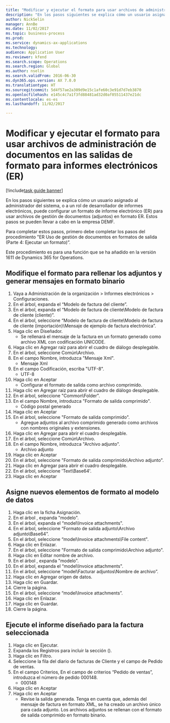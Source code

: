 ```yaml
--- 
title: "Modificar y ejecutar el formato para usar archivos de administración de documentos en las salidas de formato para informes electrónicos (ER)"
description: "En los pasos siguientes se explica cómo un usuario asignado al administrador del sistema, o a un rol de desarrollador de informes electrónicos, puede configurar un formato de informe electrónico (ER) para usar archivos de gestión de documentos (adjuntos) en formato ER."
author: NickSelin
manager: AnnBe
ms.date: 11/02/2017
ms.topic: business-process
ms.prod: 
ms.service: dynamics-ax-applications
ms.technology: 
audience: Application User
ms.reviewer: kfend
ms.search.scope: Operations
ms.search.region: Global
ms.author: nselin
ms.search.validFrom: 2016-06-30
ms.dyn365.ops.version: AX 7.0.0
ms.translationtype: HT
ms.sourcegitcommit: 5d4f57ae2a309d9e15c1afe60c3e91d7d7eb3870
ms.openlocfilehash: e145c4c7a1f3fd88481ad32d0af05511437e21dc
ms.contentlocale: es-es
ms.lasthandoff: 11/02/2017

---
```

# <a name="modify-and-run-format-to-use-document-management-files-in-format-outputs-for-electronic-reporting-er"></a>Modificar y ejecutar el formato para usar archivos de administración de documentos en las salidas de formato para informes electrónicos (ER)

[!include[task guide banner](../../includes/task-guide-banner.md)]

En los pasos siguientes se explica cómo un usuario asignado al administrador del sistema, o a un rol de desarrollador de informes electrónicos, puede configurar un formato de informe electrónico (ER) para usar archivos de gestión de documentos (adjuntos) en formato ER. Estos pasos se pueden llevar a cabo en la empresa DEMF.

Para completar estos pasos, primero debe completar los pasos del procedimiento "ER Uso de gestión de documentos en formatos de salida (Parte 4: Ejecutar un formato)”.

Este procedimiento es para una función que se ha añadido en la versión 1611 de Dynamics 365 for Operations.


## <a name="modify-the-format-to-populate-attachments-into-generating-messages-in-binary-format"></a>Modifique el formato para rellenar los adjuntos y generar mensajes en formato binario
1. Vaya a Administración de la organización > Informes electrónicos > Configuraciones.
2. En el árbol, expanda el “Modelo de factura del cliente”.
3. En el árbol, expanda el “Modelo de factura de cliente\Modelo de factura de cliente (cliente)”.
4. En el árbol, seleccione “Modelo de factura de cliente\Modelo de factura de cliente (importación)\Mensaje de ejemplo de factura electrónica”.
5. Haga clic en Diseñador.
    * Se rellenará el mensaje de la factura en un formato generado como archivo XML con codificación UNICODE.  
6. Haga clic en Agregar raíz para abrir el cuadro de diálogo desplegable.
7. En el árbol, seleccione Común\Archivo.
8. En el campo Nombre, introduzca "Mensaje Xml".
    * Mensaje Xml  
9. En el campo Codificación, escriba "UTF-8".
    * UTF-8  
10. Haga clic en Aceptar
    * Configurar el formato de salida como archivo comprimido.  
11. Haga clic en Agregar raíz para abrir el cuadro de diálogo desplegable.
12. En el árbol, seleccione "Common\Folder".
13. En el campo Nombre, introduzca "Formato de salida comprimido".
    * Código postal generado  
14. Haga clic en Aceptar
15. En el árbol, seleccione "Formato de salida comprimido".
    * Agregue adjuntos al archivo comprimido generado como archivos con nombres originales y extensiones.  
16. Haga clic en Agregar para abrir el cuadro desplegable.
17. En el árbol, seleccione Común\Archivo.
18. En el campo Nombre, introduzca "Archivo adjunto".
    * Archivo adjunto  
19. Haga clic en Aceptar
20. En el árbol, seleccione "Formato de salida comprimido\Archivo adjunto".
21. Haga clic en Agregar para abrir el cuadro desplegable.
22. En el árbol, seleccione 'Text\Base64'.
23. Haga clic en Aceptar

## <a name="map-new-format-elements-to-data-model"></a>Asigne nuevos elementos de formato al modelo de datos
1. Haga clic en la ficha Asignación.
2. En el árbol , expanda "modelo".
3. En el árbol, expanda el “model\Invoice attachments".
4. En el árbol, seleccione “Formato de salida adjunto\Archivo adjunto\Base64”.
5. En el árbol, seleccione “model\Invoice attachments\File content".
6. Haga clic en Enlazar.
7. En el árbol, seleccione "Formato de salida comprimido\Archivo adjunto".
8. Haga clic en Editar nombre de archivo.
9. En el árbol , expanda "modelo".
10. En el árbol, expanda el “model\Invoice attachments".
11. En el árbol, seleccione “model\Facturar adjuntos\Nombre de archivo”.
12. Haga clic en Agregar origen de datos.
13. Haga clic en Guardar.
14. Cierre la página.
15. En el árbol, seleccione “model\Invoice attachments”.
16. Haga clic en Enlazar.
17. Haga clic en Guardar.
18. Cierre la página.

## <a name="run-the-designed-report-for-the-selected-invoice"></a>Ejecute el informe diseñado para la factura seleccionada
1. Haga clic en Ejecutar.
2. Expanda los Registros para incluir la sección ().
3. Haga clic en Filtro.
4. Seleccione la fila del diario de facturas de Cliente y el campo de Pedido de ventas.
5. En el campo Criterios, En el campo de criterios “Pedido de ventas”, introduzca el número de pedido 000148.
    * 000148  
6. Haga clic en Aceptar
7. Haga clic en Aceptar
    * Revise la salida generada. Tenga en cuenta que, además del mensaje de factura en formato XML, se ha creado un archivo único para cada adjunto. Los archivos adjuntos se rellenan con el formato de salida comprimido en formato binario.  


